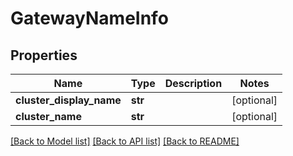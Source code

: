 # GatewayNameInfo

## Properties
Name | Type | Description | Notes
------------ | ------------- | ------------- | -------------
**cluster_display_name** | **str** |  | [optional] 
**cluster_name** | **str** |  | [optional] 

[[Back to Model list]](../README.md#documentation-for-models) [[Back to API list]](../README.md#documentation-for-api-endpoints) [[Back to README]](../README.md)


